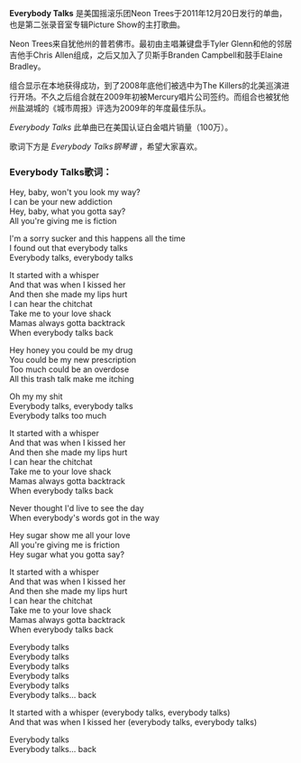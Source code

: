 

**Everybody Talks** 是美国摇滚乐团Neon Trees于2011年12月20日发行的单曲，也是第二张录音室专辑Picture
Show的主打歌曲。

Neon Trees来自犹他州的普若佛市。最初由主唱兼键盘手Tyler Glenn和他的邻居吉他手Chris
Allen组成，之后又加入了贝斯手Branden Campbell和鼓手Elaine Bradley。

组合显示在本地获得成功，到了2008年底他们被选中为The
Killers的北美巡演进行开场。不久之后组合就在2009年初被Mercury唱片公司签约。而组合也被犹他州盐湖城的《城市周报》评选为2009年的年度最佳乐队。

_Everybody Talks_ 此单曲已在美国认证白金唱片销量（100万）。

歌词下方是 _Everybody Talks钢琴谱_ ，希望大家喜欢。

### Everybody Talks歌词：

Hey, baby, won't you look my way?  
I can be your new addiction  
Hey, baby, what you gotta say?  
All you're giving me is fiction

I'm a sorry sucker and this happens all the time  
I found out that everybody talks  
Everybody talks, everybody talks

It started with a whisper  
And that was when I kissed her  
And then she made my lips hurt  
I can hear the chitchat  
Take me to your love shack  
Mamas always gotta backtrack  
When everybody talks back

Hey honey you could be my drug  
You could be my new prescription  
Too much could be an overdose  
All this trash talk make me itching

Oh my my shit  
Everybody talks, everybody talks  
Everybody talks too much

It started with a whisper  
And that was when I kissed her  
And then she made my lips hurt  
I can hear the chitchat  
Take me to your love shack  
Mamas always gotta backtrack  
When everybody talks back

Never thought I'd live to see the day  
When everybody's words got in the way

Hey sugar show me all your love  
All you're giving me is friction  
Hey sugar what you gotta say?

It started with a whisper  
And that was when I kissed her  
And then she made my lips hurt  
I can hear the chitchat  
Take me to your love shack  
Mamas always gotta backtrack  
When everybody talks back

Everybody talks  
Everybody talks  
Everybody talks  
Everybody talks  
Everybody talks  
Everybody talks... back

It started with a whisper (everybody talks, everybody talks)  
And that was when I kissed her (everybody talks, everybody talks)

Everybody talks  
Everybody talks... back


